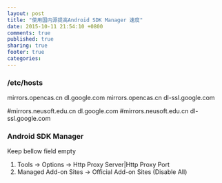 ```yaml
---
layout: post
title: "使用国内源提高Android SDK Manager 速度"
date: 2015-10-11 21:54:10 +0800
comments: true
published: true
sharing: true
footer: true
categories: 
---
```


### /etc/hosts
mirrors.opencas.cn  dl.google.com
mirrors.opencas.cn  dl-ssl.google.com

#mirrors.neusoft.edu.cn dl.google.com
#mirrors.neusoft.edu.cn dl-ssl.google.com

### Android SDK Manager

Keep bellow field empty 

1.  Tools -> Options -> Http Proxy Server|Http Proxy Port
2.  Managed Add-on Sites -> Official Add-on Sites (Disable All)

